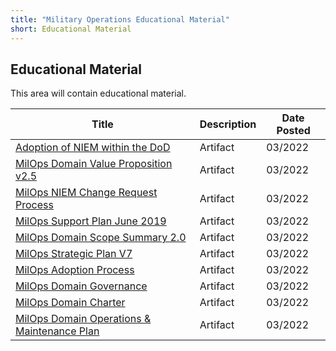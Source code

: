```yaml
---
title: "Military Operations Educational Material"
short: Educational Material
---
```


## Educational Material

This area will contain educational material.

|Title|Description|Date Posted|
|---|---|---|
|[Adoption of NIEM within the DoD](01_2013-03-28_Adoption_of_the_NIEM_within_the_DoD.pdf)|Artifact|03/2022|
|[MilOps Domain Value Proposition v2.5](MilOps_Domain_Value_Proposition_v2.5.docx)|Artifact|03/2022|
|[MilOps NIEM Change Request Process](MilOps_NIEM_Change_Request_Process.docx)|Artifact|03/2022|
|[MilOps Support Plan June 2019](MilOps_Support_Plan_June_2019.docx)|Artifact|03/2022|
|[MilOps Domain Scope Summary 2.0](MilOps_Domain_Scope_Summary_2.0.docx)|Artifact|03/2022|
|[MilOps Strategic Plan V7](MilOpsStraPlanv7.docx)|Artifact|03/2022|
|[MilOps Adoption Process](NIEM_Adoption_Process.pptx)|Artifact|03/2022|
|[MilOps Domain Governance](NIEM_Domain_Governance_1.0.docx)|Artifact|03/2022|
|[MilOps Domain Charter](NIEM_MILOPS_Domain_Charter_Sep2016.pdf)|Artifact|03/2022|
|[MilOps Domain Operations & Maintenance Plan](OM_Plan_Signed_2014.pdf)|Artifact|03/2022|
